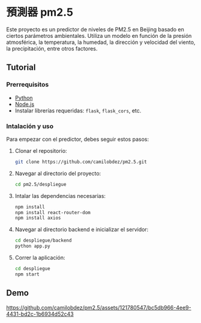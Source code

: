 # 預測器 pm2.5
Este proyecto es un predictor de niveles de PM2.5 en Beijing basado en ciertos parámetros ambientales. Utiliza un modelo en función de la presión atmosférica, la temperatura, la humedad, la dirección y velocidad del viento, la precipitación, entre otros factores.

## Tutorial

### Prerrequisitos
- [Python](https://www.python.org/downloads/)
- [Node.js](https://nodejs.org/en/download/)
- Instalar librerías requeridas: `flask`, `flask_cors`, etc.

### Intalación y uso

Para empezar con el predictor, debes seguir estos pasos:

1. Clonar el repositorio:
    ```bash
    git clone https://github.com/camilobdez/pm2.5.git
    ```
2. Navegar al directorio del proyecto:
    ```bash
    cd pm2.5/despliegue
    ```
3. Intalar las dependencias necesarias:
    ```bash
    npm install
    npm install react-router-dom
    npm install axios
    ```
4. Navegar al directorio backend e inicializar el servidor:
    ```bash
    cd despliegue/backend
    python app.py
    ```
5. Correr la aplicación:
    ```bash
    cd despliegue
    npm start
    ```

## Demo
https://github.com/camilobdez/pm2.5/assets/121780547/bc5db966-4ee9-4431-bd2c-1b6934d52c43
